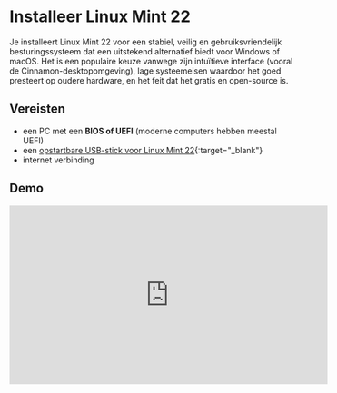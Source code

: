 # Installeer Linux Mint 22

Je installeert Linux Mint 22 voor een stabiel, veilig en gebruiksvriendelijk besturingssysteem dat een uitstekend alternatief biedt voor Windows of macOS. Het is een populaire keuze vanwege zijn intuïtieve interface (vooral de Cinnamon-desktopomgeving), lage systeemeisen waardoor het goed presteert op oudere hardware, en het feit dat het gratis en open-source is. 

## Vereisten
- een PC met een **BIOS of UEFI** (moderne computers hebben meestal UEFI)
- een [opstartbare USB-stick voor Linux Mint 22](../../howtos/maak-opstartbare-usb-stick-linuxmint22/index.md){:target="_blank"}
- internet verbinding

## Demo
<iframe width="560" height="315" src="https://www.youtube.com/embed/SMjo2_pOeEE?autoplay=0&loop=0&mute=0" title="YouTube video player" frameborder="0" allow="accelerometer; autoplay; clipboard-write; encrypted-media; gyroscope; picture-in-picture; web-share" referrerpolicy="strict-origin-when-cross-origin" allowfullscreen></iframe>